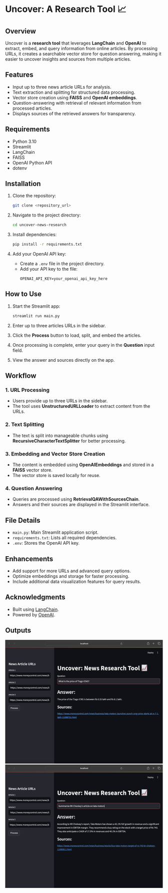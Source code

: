 # Uncover: A Research Tool 📈

## Overview
Uncover is a **research tool** that leverages **LangChain** and **OpenAI** to extract, embed, and query information from online  articles. By processing URLs, it creates a searchable vector store for question answering, making it easier to uncover insights and sources from multiple articles.

## Features
- Input up to three news article URLs for analysis.
- Text extraction and splitting for structured data processing.
- Vector store creation using **FAISS** and **OpenAI embeddings**.
- Question-answering with retrieval of relevant information from processed articles.
- Displays sources of the retrieved answers for transparency.

## Requirements
- Python 3.10
- Streamlit
- LangChain
- FAISS
- OpenAI Python API
- dotenv

## Installation
1. Clone the repository:
   ```bash
   git clone <repository_url>
   ```

2. Navigate to the project directory:
   ```bash
   cd uncover-news-research
   ```

3. Install dependencies:
   ```bash
   pip install -r requirements.txt
   ```

4. Add your OpenAI API key:
   - Create a `.env` file in the project directory.
   - Add your API key to the file:
     ```
     OPENAI_API_KEY=your_openai_api_key_here
     ```

## How to Use
1. Start the Streamlit app:
   ```bash
   streamlit run main.py
   ```

2. Enter up to three articles URLs in the sidebar.

3. Click the **Process** button to load, split, and embed the articles.

4. Once processing is complete, enter your query in the **Question** input field.

5. View the answer and sources directly on the app.

## Workflow
### 1. URL Processing
- Users provide up to three URLs in the sidebar.
- The tool uses **UnstructuredURLLoader** to extract content from the URLs.

### 2. Text Splitting
- The text is split into manageable chunks using **RecursiveCharacterTextSplitter** for better processing.

### 3. Embedding and Vector Store Creation
- The content is embedded using **OpenAIEmbeddings** and stored in a **FAISS** vector store.
- The vector store is saved locally for reuse.

### 4. Question Answering
- Queries are processed using **RetrievalQAWithSourcesChain**.
- Answers and their sources are displayed in the Streamlit interface.

## File Details
- `main.py`: Main Streamlit application script.
- `requirements.txt`: Lists all required dependencies.
- `.env`: Stores the OpenAI API key.

## Enhancements
- Add support for more URLs and advanced query options.
- Optimize embeddings and storage for faster processing.
- Include additional data visualization features for query results.

## Acknowledgments
- Built using [LangChain](https://langchain.readthedocs.io/).
- Powered by [OpenAI](https://openai.com/).

## Outputs

![Alt text](Outputs/Output1.png)
![Alt text](Outputs/Output2.png)